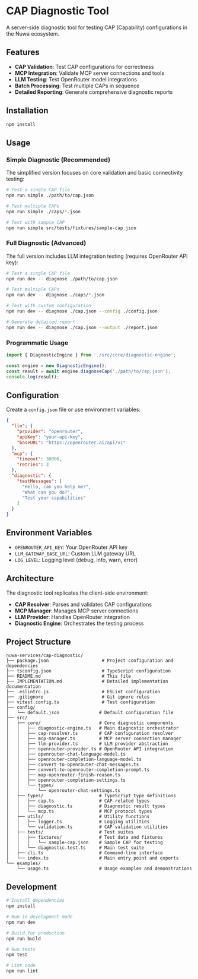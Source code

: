 # CAP Diagnostic Tool

A server-side diagnostic tool for testing CAP (Capability) configurations in the Nuwa ecosystem.

## Features

- **CAP Validation**: Test CAP configurations for correctness
- **MCP Integration**: Validate MCP server connections and tools
- **LLM Testing**: Test OpenRouter model integrations
- **Batch Processing**: Test multiple CAPs in sequence
- **Detailed Reporting**: Generate comprehensive diagnostic reports

## Installation

```bash
npm install
```

## Usage

### Simple Diagnostic (Recommended)

The simplified version focuses on core validation and basic connectivity testing:

```bash
# Test a single CAP file
npm run simple ./path/to/cap.json

# Test multiple CAPs
npm run simple ./caps/*.json

# Test with sample CAP
npm run simple src/tests/fixtures/sample-cap.json
```

### Full Diagnostic (Advanced)

The full version includes LLM integration testing (requires OpenRouter API key):

```bash
# Test a single CAP file
npm run dev -- diagnose ./path/to/cap.json

# Test multiple CAPs
npm run dev -- diagnose ./caps/*.json

# Test with custom configuration
npm run dev -- diagnose ./cap.json --config ./config.json

# Generate detailed report
npm run dev -- diagnose ./cap.json --output ./report.json
```

### Programmatic Usage

```typescript
import { DiagnosticEngine } from './src/core/diagnostic-engine';

const engine = new DiagnosticEngine();
const result = await engine.diagnoseCap('./path/to/cap.json');
console.log(result);
```

## Configuration

Create a `config.json` file or use environment variables:

```json
{
  "llm": {
    "provider": "openrouter",
    "apiKey": "your-api-key",
    "baseURL": "https://openrouter.ai/api/v1"
  },
  "mcp": {
    "timeout": 30000,
    "retries": 3
  },
  "diagnostic": {
    "testMessages": [
      "Hello, can you help me?",
      "What can you do?",
      "Test your capabilities"
    ]
  }
}
```

## Environment Variables

- `OPENROUTER_API_KEY`: Your OpenRouter API key
- `LLM_GATEWAY_BASE_URL`: Custom LLM gateway URL
- `LOG_LEVEL`: Logging level (debug, info, warn, error)

## Architecture

The diagnostic tool replicates the client-side environment:

- **CAP Resolver**: Parses and validates CAP configurations
- **MCP Manager**: Manages MCP server connections
- **LLM Provider**: Handles OpenRouter integration
- **Diagnostic Engine**: Orchestrates the testing process

## Project Structure

```
nuwa-services/cap-diagnostic/
├── package.json                    # Project configuration and dependencies
├── tsconfig.json                   # TypeScript configuration
├── README.md                       # This file
├── IMPLEMENTATION.md               # Detailed implementation documentation
├── .eslintrc.js                    # ESLint configuration
├── .gitignore                      # Git ignore rules
├── vitest.config.ts                # Test configuration
├── config/
│   └── default.json               # Default configuration file
├── src/
│   ├── core/                      # Core diagnostic components
│   │   ├── diagnostic-engine.ts   # Main diagnostic orchestrator
│   │   ├── cap-resolver.ts        # CAP configuration resolver
│   │   ├── mcp-manager.ts         # MCP server connection manager
│   │   ├── llm-provider.ts        # LLM provider abstraction
│   │   ├── openrouter-provider.ts # OpenRouter API integration
│   │   ├── openrouter-chat-language-model.ts
│   │   ├── openrouter-completion-language-model.ts
│   │   ├── convert-to-openrouter-chat-messages.ts
│   │   ├── convert-to-openrouter-completion-prompt.ts
│   │   ├── map-openrouter-finish-reason.ts
│   │   ├── openrouter-completion-settings.ts
│   │   └── types/
│   │       └── openrouter-chat-settings.ts
│   ├── types/                     # TypeScript type definitions
│   │   ├── cap.ts                 # CAP-related types
│   │   ├── diagnostic.ts          # Diagnostic result types
│   │   └── mcp.ts                 # MCP protocol types
│   ├── utils/                     # Utility functions
│   │   ├── logger.ts              # Logging utilities
│   │   └── validation.ts          # CAP validation utilities
│   ├── tests/                     # Test suites
│   │   ├── fixtures/              # Test data and fixtures
│   │   │   └── sample-cap.json    # Sample CAP for testing
│   │   └── diagnostic.test.ts     # Main test suite
│   ├── cli.ts                     # Command-line interface
│   └── index.ts                   # Main entry point and exports
└── examples/
    └── usage.ts                   # Usage examples and demonstrations
```

## Development

```bash
# Install dependencies
npm install

# Run in development mode
npm run dev

# Build for production
npm run build

# Run tests
npm test

# Lint code
npm run lint
```
